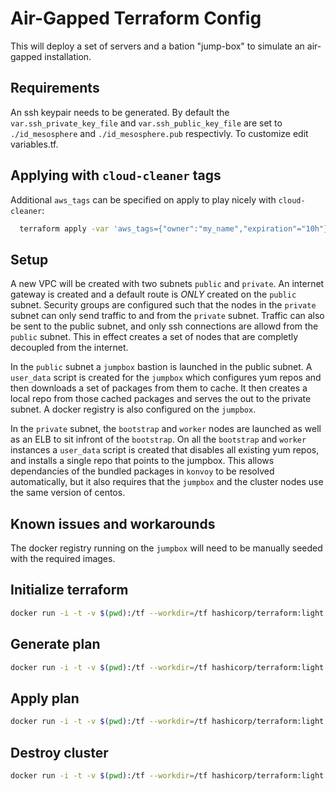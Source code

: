 # Air-Gapped Terraform Config

This will deploy a set of servers and a bation "jump-box" to simulate an
air-gapped installation. 

## Requirements

An ssh keypair needs to be generated. By default the
`var.ssh_private_key_file` and `var.ssh_public_key_file` are set to
`./id_mesosphere` and `./id_mesosphere.pub` respectivly. To customize edit variables.tf.

## Applying with `cloud-cleaner` tags

Additional `aws_tags` can be specified on apply to play nicely with
`cloud-cleaner`:

```bash
  terraform apply -var 'aws_tags={"owner":"my_name","expiration"="10h"}' ag.tfplan
```

## Setup

A new VPC will be created with two subnets `public` and `private`. An internet
gateway is created and a default route is *ONLY* created on the `public`
subnet. Security groups are configured such that the nodes in the `private`
subnet can only send traffic to and from the `private` subnet. Traffic can
also be sent to the public subnet, and only ssh connections are allowd from
the `public` subnet. This in effect creates a set of nodes that are completly
decoupled from the internet.

In the `public` subnet a `jumpbox` bastion is launched in the public subnet. A
`user_data` script is created for the `jumpbox` which configures yum repos and
then downloads a set of packages from them to cache. It then creates a local
repo from those cached packages and serves the out to the private subnet. A
docker registry is also configured on the `jumpbox`.

In the `private` subnet, the `bootstrap` and `worker` nodes are launched as
well as an ELB to sit infront of the `bootstrap`. On all the
`bootstrap` and `worker` instances a `user_data` script is created that
disables all existing yum repos, and installs a single repo that points to
the jumpbox. This allows dependancies of the bundled packages in `konvoy` to
be resolved automatically, but it also requires that the `jumpbox` and the
cluster nodes use the same version of centos.

## Known issues and workarounds

The docker registry running on the `jumpbox` will need to be manually seeded
with the required images.

## Initialize terraform
```bash
docker run -i -t -v $(pwd):/tf --workdir=/tf hashicorp/terraform:light init
```

## Generate plan
```bash
docker run -i -t -v $(pwd):/tf --workdir=/tf hashicorp/terraform:light plan -out=ag.tfplan
```

## Apply plan
```bash
docker run -i -t -v $(pwd):/tf --workdir=/tf hashicorp/terraform:light apply ag.tfplan
```

## Destroy cluster
```bash
docker run -i -t -v $(pwd):/tf --workdir=/tf hashicorp/terraform:light destroy --force
```
